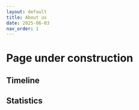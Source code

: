 ```yaml
---
layout: default
title: About us
date: 2025-06-03
nav_order: 1
---
```


# Page under construction

## Timeline

## Statistics